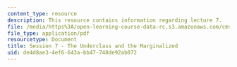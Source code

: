 ```yaml
---
content_type: resource
description: This resource contains information regarding lecture 7.
file: /media/https%3A/open-learning-course-data-rc.s3.amazonaws.com/cms-840-at-the-limit-violence-in-contemporary-representation-fall-2013/de4d8ae34ef6643abb47748de92ab072_MITCMS_840F13_Session_7.pdf
file_type: application/pdf
resourcetype: Document
title: Session 7 - The Underclass and the Marginalized
uid: de4d8ae3-4ef6-643a-bb47-748de92ab072
---
```

